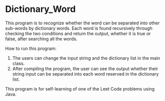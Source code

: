 # Dictionary_Word

This program is to recognize whether the word can be separated into other sub-words by dictionary words.
Each word is found recursively through checking the two conditions and return the output, whether it is true or false, after searching all the words.

How to run this program:

1) The users can change the input string and the dictionary list in the main class.
2) After compiling the program, the user can see the output whether their string input can be separated into each word reserved in the dictionary list. 


This program is for self-learning of one of the Leet Code problems using Java.
